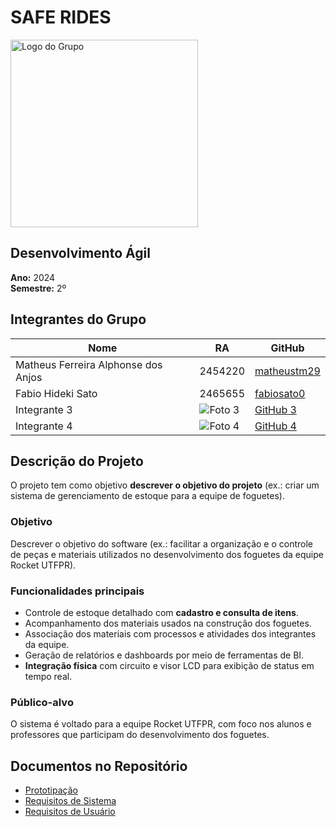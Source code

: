 # SAFE RIDES
<img src="https://joyride.city/wp-content/uploads/2022/08/Safe-Ride_Promo-0-1024x1024.png" alt="Logo do Grupo" width="300"/>
 <!-- Aqui você pode inserir o link da imagem do logo -->

## Desenvolvimento Ágil
**Ano:** 2024  
**Semestre:** 2º

## Integrantes do Grupo
| Nome               | RA                            | GitHub                       |
|--------------------|---------------------------------|------------------------------|
| Matheus Ferreira Alphonse dos Anjos        | 2454220                    | [matheustm29](https://github.com/matheustm29) |
| Fabio Hideki Sato    | 2465655                | [fabiosato0](https://github.com/fabiosato0) |
| Integrante 3        | ![Foto 3](#)                    | [GitHub 3](https://github.com/usuario3) |
| Integrante 4        | ![Foto 4](#)                    | [GitHub 4](https://github.com/usuario4) |
<!-- Adicione mais linhas conforme necessário -->

## Descrição do Projeto
O projeto tem como objetivo **descrever o objetivo do projeto** (ex.: criar um sistema de gerenciamento de estoque para a equipe de foguetes). 

### Objetivo
Descrever o objetivo do software (ex.: facilitar a organização e o controle de peças e materiais utilizados no desenvolvimento dos foguetes da equipe Rocket UTFPR).

### Funcionalidades principais
- Controle de estoque detalhado com **cadastro e consulta de itens**.
- Acompanhamento dos materiais usados na construção dos foguetes.
- Associação dos materiais com processos e atividades dos integrantes da equipe.
- Geração de relatórios e dashboards por meio de ferramentas de BI.
- **Integração física** com circuito e visor LCD para exibição de status em tempo real.

### Público-alvo
O sistema é voltado para a equipe Rocket UTFPR, com foco nos alunos e professores que participam do desenvolvimento dos foguetes.

## Documentos no Repositório
- [Prototipação](#) <!-- Link será adicionado posteriormente -->
- [Requisitos de Sistema](#)
- [Requisitos de Usuário](#)

